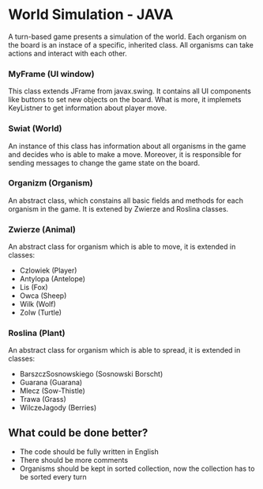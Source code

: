 # World Simulation - JAVA
A turn-based game presents a simulation of the world. Each organism on the board is an instace of a specific, inherited class. All organisms can take actions and interact with each other.
### MyFrame (UI window)
This class extends JFrame from javax.swing. It contains all UI components like buttons to set new objects on the board. What is more, it implemets KeyListner to get information about player move.
### Swiat (World)
An instance of this class has information about all organisms in the game and decides who is able to make a move. Moreover, it is responsible for sending messages to change the game state on the board.
### Organizm (Organism)
An abstract class, which constains all basic fields and methods for each organism in the game. It is extened by Zwierze and Roslina classes.
### Zwierze (Animal)
An abstract class for organism which is able to move, it is extended in classes:
- Czlowiek (Player)
- Antylopa (Antelope)
- Lis (Fox)
- Owca (Sheep)
- Wilk (Wolf)
- Zolw (Turtle)

### Roslina (Plant)
An abstract class for organism which is able to spread, it is extended in classes:
- BarszczSosnowskiego (Sosnowski Borscht)
- Guarana (Guarana)
- Mlecz (Sow-Thistle)
- Trawa (Grass)
- WilczeJagody (Berries)

## What could be done better?
- The code should be fully written in English
- There should be more comments
- Organisms should be kept in sorted collection, now the collection has to be sorted every turn
